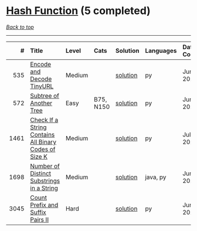 # [Hash Function](<https://leetcode.com/tag/Hash-Function/>) (5 completed)

*[Back to top](<../../README.md>)*

------

|    # | Title                                                                                                                                          | Level   | Cats      | Solution                                                                         | Languages   | Date Complete   |
|-----:|:-----------------------------------------------------------------------------------------------------------------------------------------------|:--------|:----------|:---------------------------------------------------------------------------------|:------------|:----------------|
|  535 | [Encode and Decode TinyURL](<https://leetcode.com/problems/encode-and-decode-tinyurl>)                                                         | Medium  |           | [solution](<../_535. Encode and Decode TinyURL.md>)                              | py          | Jun 07, 2024    |
|  572 | [Subtree of Another Tree](<https://leetcode.com/problems/subtree-of-another-tree>)                                                             | Easy    | B75, N150 | [solution](<../_572. Subtree of Another Tree.md>)                                | py          | Jun 03, 2024    |
| 1461 | [Check If a String Contains All Binary Codes of Size K](<https://leetcode.com/problems/check-if-a-string-contains-all-binary-codes-of-size-k>) | Medium  |           | [solution](<../_1461. Check If a String Contains All Binary Codes of Size K.md>) | py          | Jul 12, 2024    |
| 1698 | [Number of Distinct Substrings in a String](<https://leetcode.com/problems/number-of-distinct-substrings-in-a-string>)                         | Medium  |           | [solution](<../_1698. Number of Distinct Substrings in a String.md>)             | java, py    | Jun 02, 2024    |
| 3045 | [Count Prefix and Suffix Pairs II](<https://leetcode.com/problems/count-prefix-and-suffix-pairs-ii>)                                           | Hard    |           | [solution](<../_3045. Count Prefix and Suffix Pairs II.md>)                      | py          | Jun 29, 2024    |